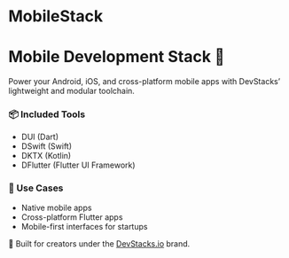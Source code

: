 # MobileStack
# Mobile Development Stack 📱

Power your Android, iOS, and cross-platform mobile apps with DevStacks’ lightweight and modular toolchain.

### 📦 Included Tools

- DUI (Dart)
- DSwift (Swift)
- DKTX (Kotlin)
- DFlutter (Flutter UI Framework)

### 🚀 Use Cases

- Native mobile apps
- Cross-platform Flutter apps
- Mobile-first interfaces for startups

🔗 Built for creators under the [DevStacks.io](https://github.com/DevStacks-io) brand.
